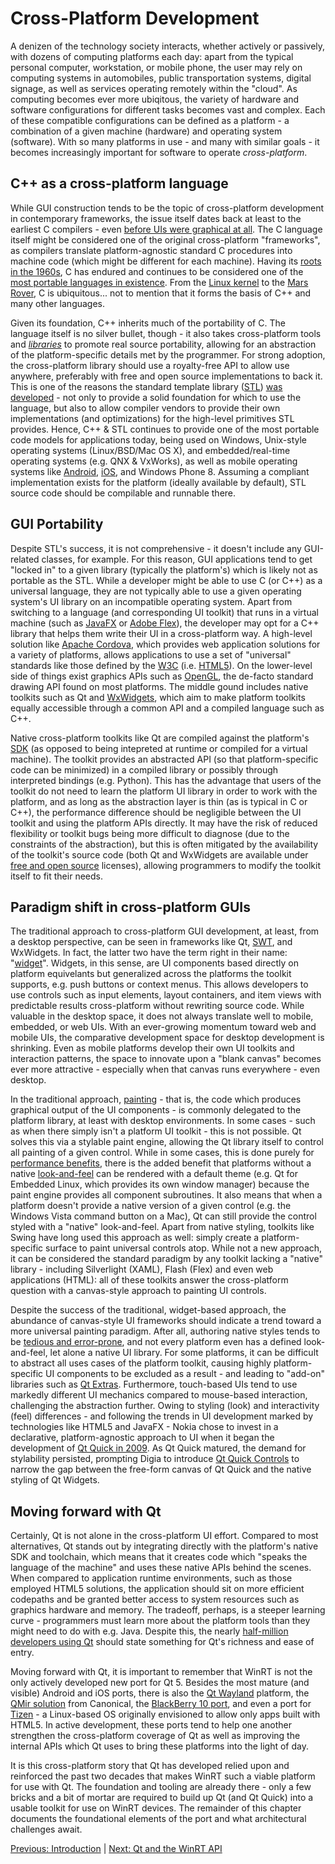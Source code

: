 # Cross-Platform Development

A denizen of the technology society interacts, whether actively or passively, with dozens of computing platforms each day: apart from the typical personal computer, workstation, or mobile phone, the user may rely on computing systems in automobiles, public transportation systems, digital signage, as well as services operating remotely within the "cloud". As computing becomes ever more ubiqitous, the variety of hardware and software configurations for different tasks becomes vast and complex. Each of these compatible configurations can be defined as a platform - a combination of a given machine (hardware) and operating system (software). With so many platforms in use - and many with similar goals - it becomes increasingly important for software to operate *cross-platform*.

## C++ as a cross-platform language
While GUI construction tends to be the topic of cross-platform development in contemporary frameworks, the issue itself dates back at least to the earliest C compilers - even [before UIs were graphical at all](/appendix/references.md#citation-needed). The C language itself might be considered one of the original cross-platform "frameworks", as compilers translate platform-agnostic standard C procedures into machine code (which might be different for each machine). Having its [roots in the 1960s](/appendix/references.md#citation-needed), C has endured and continues to be considered one of the [most portable languages in existence](/appendix/references.md#c-as-a-universal-language). From the [Linux kernel](/appendix/references.md#who-writes-for-linux) to the [Mars Rover](/appendix/references.md#validated-toolchain-on-mars-rover), C is ubiquitous... not to mention that it forms the basis of C++ and many other languages.

Given its foundation, C++ inherits much of the portability of C. The language itself is no silver bullet, though - it also takes cross-platform tools and [_libraries_](/appendix/terms.md#software-libary) to promote real source portability, allowing for an abstraction of the platform-specific details met by the programmer. For strong adoption, the cross-platform library should use a royalty-free API to allow use anywhere, preferably with free and open source implementations to back it. This is one of the reasons the standard template library ([STL](/appendix/terms.md#stl)) [was developed](/appendix/terms.md#why-i-created-c) - not only to provide a solid foundation for which to use the language, but also to allow compiler vendors to provide their own implementations (and optimizations) for the high-level primitives STL provides. Hence, C++ & STL continues to provide one of the most portable code models for applications today, being used on Windows, Unix-style operating systems (Linux/BSD/Mac OS X), and embedded/real-time operating systems (e.g. QNX & VxWorks), as well as mobile operating systems like [Android](/appendix/terms.md#android), [iOS](/appendix/terms.md#ios), and Windows Phone 8. Assuming a compliant implementation exists for the platform (ideally available by default), STL source code should be compilable and runnable there.

## GUI Portability
Despite STL's success, it is not comprehensive - it doesn't include any GUI-related classes, for example. For this reason, GUI applications tend to get "locked in" to a given library (typically the platform's) which is likely not as portable as the STL. While a developer might be able to use C (or C++) as a universal language, they are not typically able to use a given operating system's UI library on an incompatible operating system. Apart from switching to a language (and corresponding UI toolkit) that runs in a virtual machine (such as [JavaFX](/appendix/terms.md#javafx) or [Adobe Flex](/appendix/terms.md#adobe-flex)), the developer may opt for a C++ library that helps them write their UI in a cross-platform way. A high-level solution like [Apache Cordova](/appendix/terms.md#apache-cordova), which provides web application solutions for a variety of platforms, allows applications to use a set of "universal" standards like those defined by the [W3C](/appendix/terms.md#w3c) (i.e. [HTML5](/appendix/terms.md#html5)). On the lower-level side of things exist graphics APIs such as [OpenGL](/appendix/terms.md#opengl), the de-facto standard drawing API found on most platforms. The middle gound includes native toolkits such as Qt and [WxWidgets](/appendix/terms.md#wxwidgets), which aim to make platform toolkits equally accessible through a common API and a compiled language such as C++.

Native cross-platform toolkits like Qt are compiled against the platform's [SDK](/appendix/terms.md#sdk) (as opposed to being intepreted at runtime or compiled for a virtual machine). The toolkit provides an abstracted API (so that platform-specific code can be minimized) in a compiled library or possibly through interpreted bindings (e.g. Python). This has the advantage that users of the toolkit do not need to learn the platform UI library in order to work with the platform, and as long as the abstraction layer is thin (as is typical in C or C++), the performance difference should be negligible between the UI toolkit and using the platform APIs directly. It may have the risk of reduced flexibility or toolkit bugs being more difficult to diagnose (due to the constraints of the abstraction), but this is often mitigated by the availability of the toolkit's source code (both Qt and WxWidgets are available under [free and open source](/appendix/terms.md#foss) licenses), allowing programmers to modify the toolkit itself to fit their needs.

## Paradigm shift in cross-platform GUIs
The traditional approach to cross-platform GUI development, at least, from a desktop perspective, can be seen in frameworks like Qt, [SWT](/appendix/terms.md#swt), and WxWidgets. In fact, the latter two have the term right in their name: "[widget](/appendix/terms.md#widgets)". Widgets, in this sense, are UI components based directly on platform equivelants but generalized across the platforms the toolkit supports, e.g. push buttons or context menus. This allows developers to use controls such as input elements, layout containers, and item views with predictable results cross-platform without rewriting source code. While valuable in the desktop space, it does not always translate well to mobile, embedded, or web UIs. With an ever-growing momentum toward web and mobile UIs, the comparative development space for desktop development is shrinking. Even as mobile platforms develop their own UI toolkits and interaction patterns, the space to innovate upon a "blank canvas" becomes ever more attractive - especially when that canvas runs everywhere - even desktop.

In the traditional approach, [painting](/appendix/terms.md#painting) - that is, the code which produces graphical output of the UI components - is commonly delegated to the platform library, at least with desktop environments. In some cases - such as when there simply isn't a platform UI toolkit - this is not possible. Qt solves this via a stylable paint engine, allowing the Qt library itself to control all painting of a given control. While in some cases, this is done purely for [performance benefits](/appendix/references.md#alien-widgets), there is the added benefit that platforms without a native [look-and-feel](/appendix/terms.md#look-and-feel) can be rendered with a default theme (e.g. Qt for Embedded Linux, which provides its own window manager) because the paint engine provides all component subroutines. It also means that when a platform doesn't provide a native version of a given control (e.g. the Windows Vista command button on a Mac), Qt can still provide the control styled with a "native" look-and-feel. Apart from native styling, toolkits like Swing have long used this approach as well: simply create a platform-specific surface to paint universal controls atop. While not a new approach, it can be considered the standard paradigm by any toolkit lacking a "native" library - including Silverlight (XAML), Flash (Flex) and even web applications (HTML): all of these toolkits answer the cross-platform question with a canvas-style approach to painting UI controls.

Despite the success of the traditional, widget-based approach, the abundance of canvas-style UI frameworks should indicate a trend toward a more universal painting paradigm. After all, authoring native styles tends to be [tedious and error-prone](/appendix/references.md#style), and not every platform even has a defined look-and-feel, let alone a native UI library. For some platforms, it can be difficult to abstract all uses cases of the platform toolkit, causing highly platform-specific UI components to be excluded as a result - and leading to "add-on" libraries such as [Qt Extras](/appendix/terms.md#qt-extras). Furthermore, touch-based UIs tend to use markedly different UI mechanics compared to mouse-based interaction, challenging the abstraction further. Owing to styling (look) and interactivity (feel) differences - and following the trends in UI development marked by technologies like HTML5 and JavaFX - Nokia chose to invest in a declarative, platform-agnostic approach to UI when it began the development of [Qt Quick in 2009](/appendix/terms.md#qt-quick). As Qt Quick matured, the demand for stylability persisted, prompting Digia to introduce [Qt Quick Controls](/appendix/terms.md#qt-quick-controls) to narrow the gap between the free-form canvas of Qt Quick and the native styling of Qt Widgets.

## Moving forward with Qt
Certainly, Qt is not alone in the cross-platform UI effort. Compared to most alternatives, Qt stands out by integrating directly with the platform's native SDK and toolchain, which means that it creates code which "speaks the language of the machine" and uses these native APIs behind the scenes. When compared to application runtime environments, such as those employed HTML5 solutions, the application should sit on more efficient codepaths and be granted better access to system resources such as graphics hardware and memory. The tradeoff, perhaps, is a steeper learning curve - programmers must learn more about the platform tools than they might need to do with e.g. Java. Despite this, the nearly [half-million developers using Qt](/appendix/references.md#qt-stats) should state something for Qt's richness and ease of entry.

Moving forward with Qt, it is important to remember that WinRT is not the only actively developed new port for Qt 5. Besides the most mature (and visible) Android and iOS ports, there is also the [Qt Wayland](/appendix/terms.md#qt-wayland) platform, the [QMir solution](/appendix/terms.md#qmir) from Canonical, the [BlackBerry 10 port](/appendix/terms.md#bb10), and even a port for [Tizen](/appendix/terms.md#tizen) - a Linux-based OS originally envisioned to allow only apps built with HTML5. In active development, these ports tend to help one another strengthen the cross-platform coverage of Qt as well as improving the internal APIs which Qt uses to bring these platforms into the light of day.

It is this cross-platform story that Qt has developed relied upon and reinforced the past two decades that makes WinRT such a viable platform for use with Qt. The foundation and tooling are already there - only a few bricks and a bit of mortar are required to build up Qt (and Qt Quick) into a usable toolkit for use on WinRT devices. The remainder of this chapter documents the foundational elements of the port and what architectural challenges await.

[Previous: Introduction](../intro/intro.md) | [Next: Qt and the WinRT API](qt-and-winrt.md)
